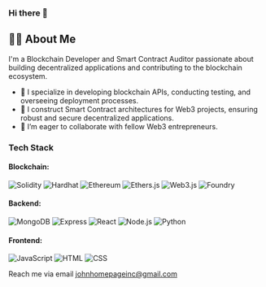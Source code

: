 ### Hi there 👋

👨‍💻 About Me
----------------------------------------------------------------------------------------------------------------
I'm a Blockchain Developer and Smart Contract Auditor passionate about building decentralized applications and contributing to the blockchain ecosystem.

- 🔭 I specialize in developing blockchain APIs, conducting testing, and overseeing deployment processes.
- 🌱 I construct Smart Contract architectures for Web3 projects, ensuring robust and secure decentralized applications.
- 👯 I’m eager to collaborate with fellow Web3 entrepreneurs.

### Tech Stack
#### Blockchain:
![Solidity](https://img.shields.io/badge/-Solidity-363636?style=flat-square&logo=solidity&logoColor=white)
![Hardhat](https://img.shields.io/badge/-Hardhat-363636?style=flat-square&logo=hardhat&logoColor=white)
![Ethereum](https://img.shields.io/badge/-Ethereum-363636?style=flat-square&logo=ethereum&logoColor=white)
![Ethers.js](https://img.shields.io/badge/-Ethers.js-363636?style=flat-square&logo=ethereum&logoColor=white)
![Web3.js](https://img.shields.io/badge/-Web3.js-363636?style=flat-square&logo=ethereum&logoColor=white)
![Foundry](https://img.shields.io/badge/-Foundry-363636?style=flat-square)

#### Backend:
![MongoDB](https://img.shields.io/badge/-MongoDB-363636?style=flat-square&logo=mongodb&logoColor=white)
![Express](https://img.shields.io/badge/-Express-363636?style=flat-square&logo=express&logoColor=white)
![React](https://img.shields.io/badge/-React-363636?style=flat-square&logo=reacts&logoColor=white)
![Node.js](https://img.shields.io/badge/-Node.js-363636?style=flat-square&logo=node.js&logoColor=white)
![Python](https://img.shields.io/badge/-Python-363636?style=flat-square&logo=python&logoColor=white)


#### Frontend:
![JavaScript](https://img.shields.io/badge/-JavaScript-363636?style=flat-square&logo=javascript&logoColor=white)
![HTML](https://img.shields.io/badge/-HTML-363636?style=flat-square&logo=html5&logoColor=white)
![CSS](https://img.shields.io/badge/-CSS-363636?style=flat-square&logo=css3&logoColor=white)

Reach me via email johnhomepageinc@gmail.com
